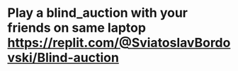 # Play a blind_auction with your friends on same laptop https://replit.com/@SviatoslavBordovski/Blind-auction
